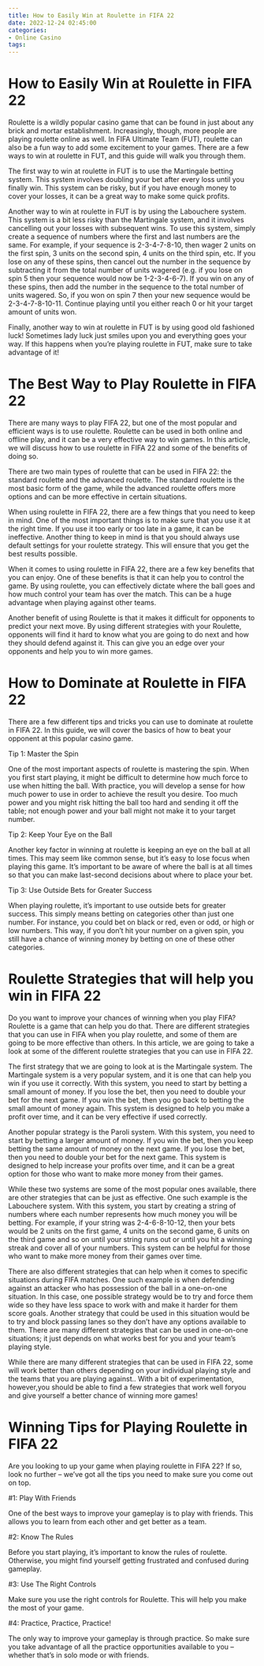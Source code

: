 ```yaml
---
title: How to Easily Win at Roulette in FIFA 22
date: 2022-12-24 02:45:00
categories:
- Online Casino
tags:
---
```



#  How to Easily Win at Roulette in FIFA 22

Roulette is a wildly popular casino game that can be found in just about any brick and mortar establishment. Increasingly, though, more people are playing roulette online as well. In FIFA Ultimate Team (FUT), roulette can also be a fun way to add some excitement to your games. There are a few ways to win at roulette in FUT, and this guide will walk you through them.

The first way to win at roulette in FUT is to use the Martingale betting system. This system involves doubling your bet after every loss until you finally win. This system can be risky, but if you have enough money to cover your losses, it can be a great way to make some quick profits.

Another way to win at roulette in FUT is by using the Labouchere system. This system is a bit less risky than the Martingale system, and it involves cancelling out your losses with subsequent wins. To use this system, simply create a sequence of numbers where the first and last numbers are the same. For example, if your sequence is 2-3-4-7-8-10, then wager 2 units on the first spin, 3 units on the second spin, 4 units on the third spin, etc. If you lose on any of these spins, then cancel out the number in the sequence by subtracting it from the total number of units wagered (e.g. if you lose on spin 5 then your sequence would now be 1-2-3-4-6-7). If you win on any of these spins, then add the number in the sequence to the total number of units wagered. So, if you won on spin 7 then your new sequence would be 2-3-4-7-8-10-11. Continue playing until you either reach 0 or hit your target amount of units won.

Finally, another way to win at roulette in FUT is by using good old fashioned luck! Sometimes lady luck just smiles upon you and everything goes your way. If this happens when you’re playing roulette in FUT, make sure to take advantage of it!

#  The Best Way to Play Roulette in FIFA 22

There are many ways to play FIFA 22, but one of the most popular and efficient ways is to use roulette. Roulette can be used in both online and offline play, and it can be a very effective way to win games. In this article, we will discuss how to use roulette in FIFA 22 and some of the benefits of doing so.

There are two main types of roulette that can be used in FIFA 22: the standard roulette and the advanced roulette. The standard roulette is the most basic form of the game, while the advanced roulette offers more options and can be more effective in certain situations.

When using roulette in FIFA 22, there are a few things that you need to keep in mind. One of the most important things is to make sure that you use it at the right time. If you use it too early or too late in a game, it can be ineffective. Another thing to keep in mind is that you should always use default settings for your roulette strategy. This will ensure that you get the best results possible.

When it comes to using roulette in FIFA 22, there are a few key benefits that you can enjoy. One of these benefits is that it can help you to control the game. By using roulette, you can effectively dictate where the ball goes and how much control your team has over the match. This can be a huge advantage when playing against other teams.

Another benefit of using Roulette is that it makes it difficult for opponents to predict your next move. By using different strategies with your Roulette, opponents will find it hard to know what you are going to do next and how they should defend against it. This can give you an edge over your opponents and help you to win more games.

#  How to Dominate at Roulette in FIFA 22

There are a few different tips and tricks you can use to dominate at roulette in FIFA 22. In this guide, we will cover the basics of how to beat your opponent at this popular casino game.

Tip 1: Master the Spin

One of the most important aspects of roulette is mastering the spin. When you first start playing, it might be difficult to determine how much force to use when hitting the ball. With practice, you will develop a sense for how much power to use in order to achieve the result you desire. Too much power and you might risk hitting the ball too hard and sending it off the table; not enough power and your ball might not make it to your target number.

Tip 2: Keep Your Eye on the Ball

Another key factor in winning at roulette is keeping an eye on the ball at all times. This may seem like common sense, but it’s easy to lose focus when playing this game. It’s important to be aware of where the ball is at all times so that you can make last-second decisions about where to place your bet.

Tip 3: Use Outside Bets for Greater Success

When playing roulette, it’s important to use outside bets for greater success. This simply means betting on categories other than just one number. For instance, you could bet on black or red, even or odd, or high or low numbers. This way, if you don’t hit your number on a given spin, you still have a chance of winning money by betting on one of these other categories.

#  Roulette Strategies that will help you win in FIFA 22

Do you want to improve your chances of winning when you play FIFA? Roulette is a game that can help you do that. There are different strategies that you can use in FIFA when you play roulette, and some of them are going to be more effective than others. In this article, we are going to take a look at some of the different roulette strategies that you can use in FIFA 22.

The first strategy that we are going to look at is the Martingale system. The Martingale system is a very popular system, and it is one that can help you win if you use it correctly. With this system, you need to start by betting a small amount of money. If you lose the bet, then you need to double your bet for the next game. If you win the bet, then you go back to betting the small amount of money again. This system is designed to help you make a profit over time, and it can be very effective if used correctly.

Another popular strategy is the Paroli system. With this system, you need to start by betting a larger amount of money. If you win the bet, then you keep betting the same amount of money on the next game. If you lose the bet, then you need to double your bet for the next game. This system is designed to help increase your profits over time, and it can be a great option for those who want to make more money from their games.

While these two systems are some of the most popular ones available, there are other strategies that can be just as effective. One such example is the Labouchere system. With this system, you start by creating a string of numbers where each number represents how much money you will be betting. For example, if your string was 2-4-6-8-10-12, then your bets would be 2 units on the first game, 4 units on the second game, 6 units on the third game and so on until your string runs out or until you hit a winning streak and cover all of your numbers. This system can be helpful for those who want to make more money from their games over time.

There are also different strategies that can help when it comes to specific situations during FIFA matches. One such example is when defending against an attacker who has possession of the ball in a one-on-one situation. In this case, one possible strategy would be to try and force them wide so they have less space to work with and make it harder for them score goals. Another strategy that could be used in this situation would be to try and block passing lanes so they don’t have any options available to them. There are many different strategies that can be used in one-on-one situations; it just depends on what works best for you and your team’s playing style.

While there are many different strategies that can be used in FIFA 22, some will work better than others depending on your individual playing style and the teams that you are playing against.. With a bit of experimentation, however,you should be able to find a few strategies that work well foryou and give yourself a better chance of winning more games!

#  Winning Tips for Playing Roulette in FIFA 22

Are you looking to up your game when playing roulette in FIFA 22? If so, look no further – we’ve got all the tips you need to make sure you come out on top.

#1: Play With Friends

One of the best ways to improve your gameplay is to play with friends. This allows you to learn from each other and get better as a team.

#2: Know The Rules

Before you start playing, it’s important to know the rules of roulette. Otherwise, you might find yourself getting frustrated and confused during gameplay.

#3: Use The Right Controls

Make sure you use the right controls for Roulette. This will help you make the most of your game.

#4: Practice, Practice, Practice!

The only way to improve your gameplay is through practice. So make sure you take advantage of all the practice opportunities available to you – whether that’s in solo mode or with friends.